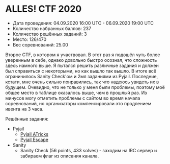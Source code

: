 # ALLES! CTF 2020

* Дата проведения: 04.09.2020 16:00 UTC - 06.09.2020 19:00 UTC
* Количество набранных баллов: 237
* Количество решённых заданий: 3
* Место: 126/470
* Вес соревнований: 25.00

Второе CTF, в котором я участвовал. В этот раз я подошёл чуть более уверенным в себе, однако довольно быстро
осознал, что сложность здесь намного выше. Я пытался решить различные задания и должен был справиться с некоторыми, но
как вышло так вышло. В итоге всё ограничилось Sanity Check'ом и 2мя заданиями из Pyjail. Последние, кстати,
мне очень сильно понравились, так что надеюсь увидеть их в будущем. Очевидно, что не только у меня были проблемы,
поэтому моё общее место в таблице оказалось выше, чем в прошлый раз. Из минусов могу отметить проблемы с сайтом во время
начала соревнований, но организаторы компенсировали это продлением ивента на 3 часа.

Решённые задания:

* Pyjail
  * [Pyjail ATricks](./Pyjail/Pyjail%20ATricks)
  * [Pyjail Escape](./Pyjail/Pyjail%20Escape)
* Sanity
  * Sanity Check (56 points, 433 solves) - заходим на IRC сервер и забираем флаг из описания канала.
